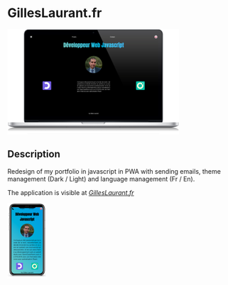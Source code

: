 # GillesLaurant.fr

![mokup-desktop-GillesLaurant.fr](./public/assets/images/mokups/newPortfolioDesk_192.svg)

## Description

Redesign of my portfolio in javascript in PWA with sending emails, theme management (Dark / Light) and language management (Fr / En).

The application is visible at _[GillesLaurant.fr](https://gilleslaurant.fr)_

![mokup-mobile-GillesLaurant.fr](public/assets/images/mokups/newPortfolioMob_192.svg)
